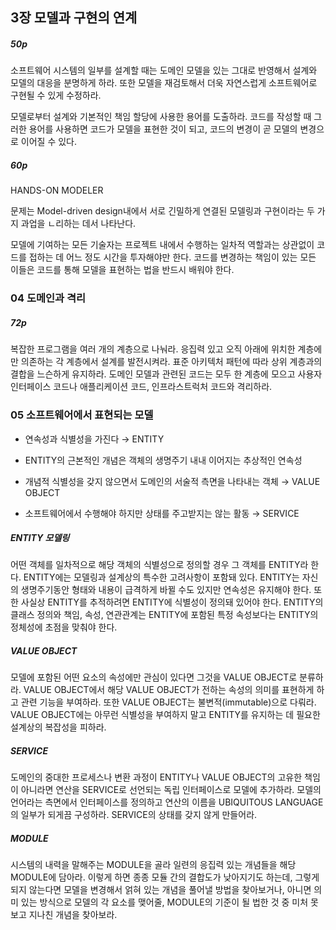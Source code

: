 ## 3장 모델과 구현의 연계
##### 50p
소프트웨어 시스템의 일부를 설계할 때는 도메인 모델을 있는 그대로 반영해서 설계와 모델의 대응을 분명하게 하라. 또한 모델을 재검토해서 더욱 자연스럽게 소프트웨어로 구현될 수 있게 수정하라.

모델로부터 설계와 기본적인 책임 할당에 사용한 용어를 도출하라. 코드를 작성할 때 그러한 용어를 사용하면 코드가 모델을 표현한 것이 되고, 코드의 변경이 곧 모델의 변경으로 이어질 수 있다.

##### 60p 

HANDS-ON MODELER


문제는 Model-driven design내에서 서로 긴밀하게 연결된 모델링과 구현이라는 두 가지 과업을 ㄴ리하는 데서 나타난다.

모델에 기여하는 모든 기술자는 프로젝트 내에서 수행하는 일차적 역할과는 상관없이 코드를 접하는 데 어느 정도 시간을 투자해야만 한다. 코드를 변경하는 책임이 있는 모든 이들은 코드를 통해 모델을 표현하는 법을 반드시 배워야 한다.

### 04 도메인과 격리

##### 72p
복잡한 프로그램을 여러 개의 계층으로 나눠라. 응집력 있고 오직 아래에 위치한 계층에만 의존하는 각 계층에서 설계를 발전시켜라.  표준 아키텍처 패턴에 따라 상위 계층과의 결합을 느슨하게 유지하라. 도메인 모델과 관련된 코드는 모두 한 계층에 모으고 사용자 인터페이스 코드나 애플리케이션 코드, 인프라스트럭처 코드와 격리하라.


### 05 소프트웨어에서 표현되는 모델

- 연속성과 식별성을 가진다 → ENTITY

- ENTITY의 근본적인 개념은 객체의 생명주기 내내 이어지는 추상적인 연속성

- 개념적 식별성을 갖지 않으면서 도메인의 서술적 측면을 나타내는 객체 → VALUE OBJECT

- 소프트웨어에서 수행해야 하지만 상태를 주고받지는 않는 활동 → SERVICE

##### ENTITY 모델링

어떤 객체를 일차적으로 해당 객체의 식별성으로 정의할 경우 그 객체를 ENTITY라 한다. ENTITY에는 모델링과 설계상의 특수한 고려사항이 포함돼 있다. ENTITY는 자신의 생명주기동안 형태와 내용이 급격하게 바뀔 수도 있지만 연속성은 유지해야 한다. 또한 사실상 ENTITY를 추적하려면 ENTITY에 식별성이 정의돼 있어야 한다. ENTITY의 클래스 정의와 책임, 속성, 연관관계는 ENTITY에 포함된 특정 속성보다는 ENTITY의 정체성에 초점을 맞춰야 한다. 

 

##### VALUE OBJECT

모델에 포함된 어떤 요소의 속성에만 관심이 있다면 그것을 VALUE OBJECT로 분류하라. VALUE OBJECT에서 해당 VALUE OBJECT가 전하는 속성의 의미를 표현하게 하고 관련 기능을 부여하라. 또한 VALUE OBJECT는 불변적(immutable)으로 다뤄라. VALUE OBJECT에는 아무런 식별성을 부여하지 말고 ENTITY를 유지하는 데 필요한 설계상의 복잡성을 피하라.

 

##### SERVICE

도메인의 중대한 프로세스나 변환 과정이 ENTITY나 VALUE OBJECT의 고유한 책임이 아니라면 연산을 SERVICE로 선언되는 독립 인터페이스로 모델에 추가하라. 모델의 언어라는 측면에서 인터페이스를 정의하고 연산의 이름을 UBIQUITOUS LANGUAGE의 일부가 되게끔 구성하라. SERVICE의 상태를 갖지 않게 만들어라.

 

##### MODULE

시스템의 내력을 말해주는 MODULE을 골라 일련의 응집력 있는 개념들을 해당 MODULE에 담아라. 이렇게 하면 종종 모듈 간의 결합도가 낮아지기도 하는데, 그렇게 되지 않는다면 모델을 변경해서 얽혀 있는 개념을 풀어낼 방법을 찾아보거나, 아니면 의미 있는 방식으로 모델의 각 요소를 맺어줄, MODULE의 기준이 될 법한 것 중 미처 못보고 지나친 개념을 찾아보라. 
